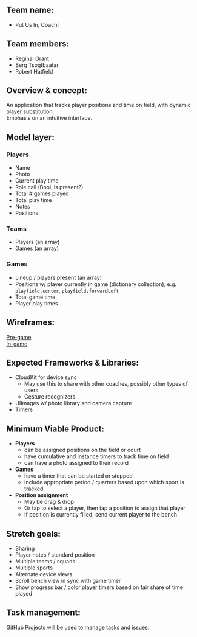 ## Team name:
 - Put Us In, Coach!

## Team members:
 - Reginal Grant
 - Serg Tsogtbaatar
 - Robert Hatfield

## Overview & concept:
An application that tracks player positions and time on field, with dynamic player substitution.  
Emphasis on an intuitive interface.

## Model layer:

### Players
- Name
- Photo
- Current play time
- Role call (Bool, is present?)
- Total # games played
- Total play time
- Notes
- Positions 

### Teams
- Players (an array)
- Games (an array)

### Games
- Lineup / players present (an array)
- Positions w/ player currently in game (dictionary collection), e.g. `playfield.center`, `playfield.forwardLeft`
- Total game time
- Player play times

## Wireframes:
[Pre-game](media/pregame.png)  
[In-game](media/ingame.png)

## Expected Frameworks & Libraries:
  - CloudKit for device sync
    - May use this to share with other coaches, possibly other types of users
	- Gesture recognizers
  - UIImages w/ photo library and camera capture
  - Timers

## Minimum Viable Product:
  - **Players**
    - can be assigned positions on the field or court
    - have cumulative and instance timers to track time on field
    - can have a photo assigned to their record
  - **Games**
    - have a timer that can be started or stopped
    - include appropriate period / quarters based upon which sport is tracked
  - **Position assignment**
    - May be drag & drop
    - Or tap to select a player, then tap a position to assign that player
    - If position is currently filled, send current player to the bench

## Stretch goals:
  - Sharing
  - Player notes / standard position
  - Multiple teams / squads
  - Multiple sports
  - Alternate device views
  - Scroll bench view in sync with game timer
  - Show progress bar / color player timers based on fair share of time played

## Task management:
GitHub Projects will be used to manage tasks and issues.

